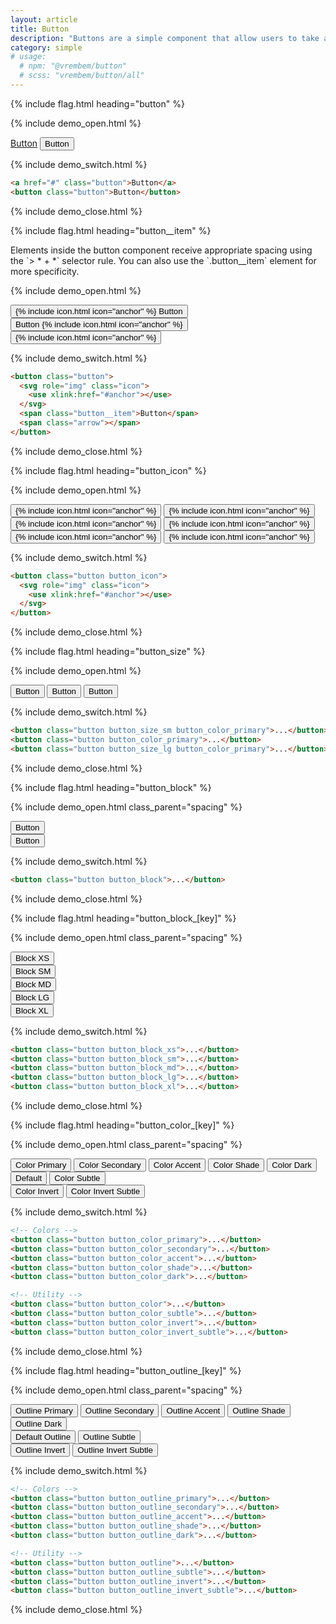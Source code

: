 ```yaml
---
layout: article
title: Button
description: "Buttons are a simple component that allow users to take actions."
category: simple
# usage:
  # npm: "@vrembem/button"
  # scss: "vrembem/button/all"
---
```


{% include flag.html heading="button" %}

{% include demo_open.html %}

<div class="level">
  <a href="#" class="button">Button</a>
  <button class="button">Button</button>
</div>

{% include demo_switch.html %}

```html
<a href="#" class="button">Button</a>
<button class="button">Button</button>
```

{% include demo_close.html %}

{% include flag.html heading="button__item" %}

<div class="type" markdown="1">
Elements inside the button component receive appropriate spacing using the `> * + *` selector rule. You can also use the `.button__item` element for more specificity.
</div>

{% include demo_open.html %}

<div class="level">
  <button class="button button_color_primary">
    {% include icon.html icon="anchor" %}
    <span class="button__item">Button</span>
    <span class="arrow"></span>
  </button>
  <button class="button button_color_primary">
    <span class="button__item">Button</span>
    {% include icon.html icon="anchor" %}
    <span class="arrow"></span>
  </button>
  <button class="button button_color_primary">
    {% include icon.html icon="anchor" %}
    <span class="arrow"></span>
  </button>
</div>

{% include demo_switch.html %}

```html
<button class="button">
  <svg role="img" class="icon">
    <use xlink:href="#anchor"></use>
  </svg>
  <span class="button__item">Button</span>
  <span class="arrow"></span>
</button>
```

{% include demo_close.html %}

{% include flag.html heading="button_icon" %}

{% include demo_open.html %}

<div class="level">
  <button class="button button_size_sm button_icon">
    {% include icon.html icon="anchor" %}
  </button>
  <button class="button button_size_sm button_icon button_color_primary">
    {% include icon.html icon="anchor" %}
  </button>
  <button class="button button_icon">
    {% include icon.html icon="anchor" %}
  </button>
  <button class="button button_icon button_color_primary">
    {% include icon.html icon="anchor" %}
  </button>
  <button class="button button_size_lg button_icon">
    {% include icon.html icon="anchor" %}
  </button>
  <button class="button button_size_lg button_icon button_color_primary">
    {% include icon.html icon="anchor" %}
  </button>
</div>

{% include demo_switch.html %}

```html
<button class="button button_icon">
  <svg role="img" class="icon">
    <use xlink:href="#anchor"></use>
  </svg>
</button>
```

{% include demo_close.html %}

{% include flag.html heading="button_size" %}

{% include demo_open.html %}

<div class="level">
  <button class="button button_size_sm button_color_primary">
    <span>Button</span>
  </button>
  <button class="button button_color_primary">
    <span>Button</span>
  </button>
  <button class="button button_size_lg button_color_primary">
    <span>Button</span>
  </button>
</div>

{% include demo_switch.html %}

```html
<button class="button button_size_sm button_color_primary">...</button>
<button class="button button_color_primary">...</button>
<button class="button button_size_lg button_color_primary">...</button>
```

{% include demo_close.html %}

{% include flag.html heading="button_block" %}

{% include demo_open.html class_parent="spacing" %}

<div class="demo__group">
  <button class="button button_block button_color_primary">Button</button>
</div>

<div class="demo__group">
  <button class="button button_block button_color_secondary">Button</button>
</div>

{% include demo_switch.html %}

```html
<button class="button button_block">...</button>
```

{% include demo_close.html %}

{% include flag.html heading="button_block_[key]" %}

{% include demo_open.html class_parent="spacing" %}

<div class="demo__group">
  <button class="button button_block_xs button_color_secondary">Block XS</button>
</div>

<div class="demo__group">
  <button class="button button_block_sm button_color_secondary">Block SM</button>
</div>

<div class="demo__group">
  <button class="button button_block_md button_color_secondary">Block MD</button>
</div>

<div class="demo__group">
  <button class="button button_block_lg button_color_secondary">Block LG</button>
</div>

<div class="demo__group">
  <button class="button button_block_xl button_color_secondary">Block XL</button>
</div>

{% include demo_switch.html %}

```html
<button class="button button_block_xs">...</button>
<button class="button button_block_sm">...</button>
<button class="button button_block_md">...</button>
<button class="button button_block_lg">...</button>
<button class="button button_block_xl">...</button>
```

{% include demo_close.html %}

{% include flag.html heading="button_color_[key]" %}

{% include demo_open.html class_parent="spacing" %}

<div class="demo__group">
  <div class="level">
    <button class="button button_color_primary">Color Primary</button>
    <button class="button button_color_secondary">Color Secondary</button>
    <button class="button button_color_accent">Color Accent</button>
    <button class="button button_color_shade">Color Shade</button>
    <button class="button button_color_dark">Color Dark</button>
  </div>
</div>

<div class="demo__group">
  <div class="level">
    <button class="button">Default</button>
    <button class="button button_color_subtle">Color Subtle</button>
  </div>
</div>

<div class="demo__group invert">
  <div class="level">
    <button class="button button_color_invert">Color Invert</button>
    <button class="button button_color_invert_subtle">Color Invert Subtle</button>
  </div>
</div>

{% include demo_switch.html %}

```html
<!-- Colors -->
<button class="button button_color_primary">...</button>
<button class="button button_color_secondary">...</button>
<button class="button button_color_accent">...</button>
<button class="button button_color_shade">...</button>
<button class="button button_color_dark">...</button>

<!-- Utility -->
<button class="button button_color">...</button>
<button class="button button_color_subtle">...</button>
<button class="button button_color_invert">...</button>
<button class="button button_color_invert_subtle">...</button>
```

{% include demo_close.html %}

{% include flag.html heading="button_outline_[key]" %}

{% include demo_open.html class_parent="spacing" %}

<div class="demo__group">
  <div class="level">
    <button class="button button_outline_primary">Outline Primary</button>
    <button class="button button_outline_secondary">Outline Secondary</button>
    <button class="button button_outline_accent">Outline Accent</button>
    <button class="button button_outline_shade">Outline Shade</button>
    <button class="button button_outline_dark">Outline Dark</button>
  </div>
</div>

<div class="demo__group">
  <div class="level">
    <button class="button button_outline">Default Outline</button>
    <button class="button button_outline_subtle">Outline Subtle</button>
  </div>
</div>

<div class="demo__group invert">
  <div class="level">
    <button class="button button_outline_invert">Outline Invert</button>
    <button class="button button_outline_invert_subtle">Outline Invert Subtle</button>
  </div>
</div>

{% include demo_switch.html %}

```html
<!-- Colors -->
<button class="button button_outline_primary">...</button>
<button class="button button_outline_secondary">...</button>
<button class="button button_outline_accent">...</button>
<button class="button button_outline_shade">...</button>
<button class="button button_outline_dark">...</button>

<!-- Utility -->
<button class="button button_outline">...</button>
<button class="button button_outline_subtle">...</button>
<button class="button button_outline_invert">...</button>
<button class="button button_outline_invert_subtle">...</button>
```

{% include demo_close.html %}
